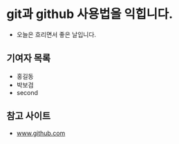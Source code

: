 # git과 github 사용법을 익힙니다.
- 오늘은 흐리면서 좋은 날입니다.

## 기여자 목록
- 홍길동
- 박보검
- second

## 참고 사이트
- www.github.com
